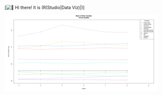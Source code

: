 [<img src="https://raw.githubusercontent.com/Raymo111/Raymo111/master/intro.gif" alt="👋 Hi there! It is (R(Studio|Data Viz)|)" title="👋 Hi there! It is (R(Studio|Data Viz)|)"/>]








<img align="center" alt="GIF" src="https://github.com/DJJamsran/images/blob/main/snp1.png" width="700"/>
